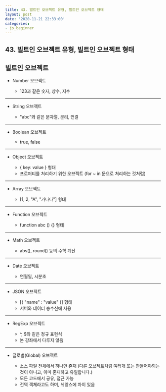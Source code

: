 ```yaml
---
title: 43. 빌트인 오브젝트 유형, 빌트인 오브젝트 형태
layout: post
date: '2020-11-21 22:33:00'
categories:
- js_beginner
---
```


## 43. 빌트인 오브젝트 유형, 빌트인 오브젝트 형태

## 빌트인 오브젝트

* Number 오브젝트

    * 123과 같은 숫자, 상수, 지수
    
---

* String 오브젝트

    * "abc"와 같은 문자열, 분리, 연결
    
---

* Boolean 오브젝트

    * true, false
    
---

* Object 오브젝트

    * { key: value } 형태
    * 프로퍼티를 처리하기 위한 오브젝트 (for ~ in 문으로 처리하는 것처럼)
    
---

* Array 오브젝트

    * [1, 2, "A", "가나다"] 형태
    
---

* Function 오브젝트

    * function abc () {} 형태
    
---

* Math 오브젝트

    * abs(), round() 등의 수학 계산
    
---

* Date 오브젝트

    * 연월일, 시분초
    
---

* JSON 오브젝트

    * [{ "name" : "value" }] 형태
    * 서버와 데이터 송수신에 사용
    
---

* RegExp 오브젝트

    * ^, $와 같은 정규 표현식
    * 본 강좌에서 다루지 않음
    
---

* 글로벌(Global) 오브젝트

    * 소스 파일 전체에서 하나만 존재 (다른 오브젝트처럼 여러개 또는 만들어야되는 것이 아니고, 이미 존재하고 유일합니다.)
    * 모든 코드에서 공유, 접근 가능
    * 전역 객체라고도 하며, 뉘앙스에 차이 있음